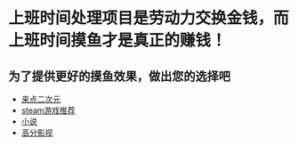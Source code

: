 # 上班时间处理项目是劳动力交换金钱，而上班时间摸鱼才是真正的赚钱！

## 为了提供更好的摸鱼效果，做出您的选择吧  
- [来点二次元](salted_fish/jap/jap_index)
- [steam游戏推荐](salted_fish/game/game_index)
- [小说](salted_fish/novel/novel/index)
- [高分影视](salted_fish/movie_index)